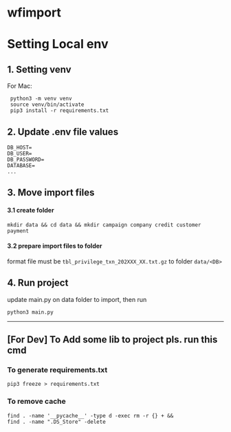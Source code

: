 # wfimport

# Setting Local env

## 1. Setting venv

For Mac:
```
 python3 -m venv venv
 source venv/bin/activate 
 pip3 install -r requirements.txt
```


## 2. Update .env file values
```
DB_HOST=
DB_USER=
DB_PASSWORD=
DATABASE=
...
```

## 3. Move import files 
#### 3.1 create folder 
```
mkdir data && cd data && mkdir campaign company credit customer payment
```
#### 3.2 prepare import files to folder 
format file must be `tbl_privilege_txn_202XXX_XX.txt.gz` to folder `data/<DB>`


## 4. Run project

update main.py on data folder to import,
then run
```
python3 main.py
```

---

## [For Dev] To Add some lib to project pls. run this cmd
### To generate requirements.txt
```
pip3 freeze > requirements.txt
```

### To remove cache
```
find . -name '__pycache__' -type d -exec rm -r {} + &&
find . -name ".DS_Store" -delete
```